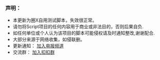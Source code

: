 ### 声明：

* 本更新为圈X自用测试脚本，失效很正常。  
* 请勿将Script项目的任何内容用于商业或非法目的，否则后果自负.  
* 如任何单位或个人认为该项目的脚本可能侵权请及时通知整改,谢谢配合.  
* 大部分来源于网络收集，如侵联删。  
* 更新通知： [加入电报频道](https://t.me/peckios)  
* 交流群： [加入扣扣群](http://qm.qq.com/cgi-bin/qm/qr?_wv=1027&k=r1SdHVION4KHjSRYkMnjSQfPZYqHSUH6&authKey=3fjKfgSaYAovyb3yj%2FFzD1AQt4jVOgL7aOp4CVCzF57NrygUzjSIEUVMyjKXfLsP&noverify=0&group_code=798678782)

